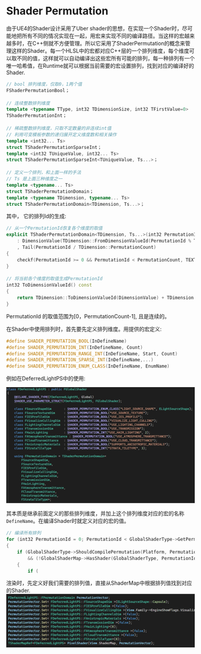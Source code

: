 # Shader Permutation

由于UE4的Shader设计采用了Uber shader的思想，在实现一个Shader时，尽可能地把所有不同的情况实现在一起，用宏来实现不同的编译路径。当这样的宏越来越多时，在C++侧就不方便管理。所以它采用了ShaderPermutation的概念来管理这样的Shader。每一个HLSL中的宏都对应C++层的一个排列维度，每个维度可以取不同的值，这样就可以自动编译出这些宏所有可能的排列，每一种排列有一个唯一哈希值，在Runtime就可以根据当前需要的宏设置排列，找到对应的编译好的Shader.

```c++
// bool 排列维度，仅取0，1两个值
FShaderPermutationBool；

// 连续整数排列维度
template <typename TType, int32 TDimensionSize, int32 TFirstValue=0>
TShaderPermutationInt；

// 稀疏整数排列维度，只取不定数量的非连续int值
// 利用可变模板参数的递归展开定义维度数和相关操作
template <int32... Ts>
struct TShaderPermutationSparseInt；
template <int32 TUniqueValue, int32... Ts>
struct TShaderPermutationSparseInt<TUniqueValue, Ts...>；

// 定义一个排列，和上面一样的手法
// Ts 是上面三种维度之一
template <typename... Ts>
struct TShaderPermutationDomain；
template <typename TDimension, typename... Ts>
struct TShaderPermutationDomain<TDimension, Ts...>；
```
其中， 它的排列Id的生成:
```c++
// 从一个PermutationId恢复各个维度的取值
explicit TShaderPermutationDomain<TDimension, Ts...>(int32 PermutationId)
	: DimensionValue(TDimension::FromDimensionValueId(PermutationId % TDimension::PermutationCount))
	, Tail(PermutationId / TDimension::PermutationCount)
{
	checkf(PermutationId >= 0 && PermutationId < PermutationCount, TEXT("Invalid shader permutation id %i."), PermutationId);
}

// 将当前各个维度的取值生成PermutationId
int32 ToDimensionValueId() const
{
	return TDimension::ToDimensionValueId(DimensionValue) + TDimension::PermutationCount * Tail.ToDimensionValueId();
}
```
PermutationId 的取值范围为[0，PermutationCount-1], 且是连续的。

在Shader中使用排列时，首先要先定义排列维度。用提供的宏定义:
```c++
#define SHADER_PERMUTATION_BOOL(InDefineName)
#define SHADER_PERMUTATION_INT(InDefineName, Count)
#define SHADER_PERMUTATION_RANGE_INT(InDefineName, Start, Count)
#define SHADER_PERMUTATION_SPARSE_INT(InDefineName,...)
#define SHADER_PERMUTATION_ENUM_CLASS(InDefineName, EnumName)
```

例如在DeferredLightPS中的使用:

![DefineShaderPermutation](../image/DefineShaderPermutation.jpg)

其本质是继承前面定义的那些排列维度，并加上这个排列维度对应的宏的名称`DefineName`。在编译Shader时就定义对应的宏的值。

```c++
// 编译所有排列
for (int32 PermutationId = 0; PermutationId < GlobalShaderType->GetPermutationCount(); PermutationId++)
{
	if (GlobalShaderType->ShouldCompilePermutation(Platform, PermutationId, PermutationFlags)
		&& (!GlobalShaderMap->HasShader(GlobalShaderType, PermutationId) || (OutdatedShaderTypes && OutdatedShaderTypes->Contains(GlobalShaderType))))
	{
		if (
```

渲染时，先定义好我们需要的排列值，直接从ShaderMap中根据排列值找到对应的Shader.
![DefineShaderPermutation](../image/FindShaderByPermuitationVector.png)

